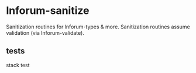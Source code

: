 # lnforum-sanitize

Sanitization routines for lnforum-types & more. Sanitization routines assume validation (via lnforum-validate).

## tests

stack test
